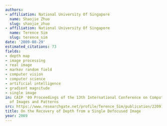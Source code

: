 ```yaml
---
authors:
- affiliation: National University Of Singapore
  name: Shaojie Zhuo
  slug: shaojie_zhuo
- affiliation: National University Of Singapore
  name: Terence Sim
  slug: terence_sim
date: '2009-08-29'
estimated_citations: 73
fields:
- depth map
- image processing
- real image
- markov random field
- computer vision
- computer science
- artificial intelligence
- gradient magnitude
- single image
in: CAIP '09 Proceedings of the 13th International Conference on Computer Analysis
  of Images and Patterns
src: https://www.researchgate.net/profile/Terence_Sim/publication/220913824_On_the_Recovery_of_Depth_from_a_Single_Defocused_Image/links/00b7d52a6b3eade2f1000000.pdf?disableCoverPage=true
title: On the Recovery of Depth from a Single Defocused Image
year: 2009
---
```

